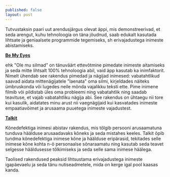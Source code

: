 ```yaml
---
published: false
layout: post
---
```


Tutvustaksin paari uut arendusjärgus olevat äppi, mis demonstreerivad, et seda arengut, kuhu tehnoloogia on täna jõudnud, saab edukalt kasutada lihtsate ja geniaalsete programmide tegemiseks, sh erivajadustega inimeste abistamiseks. 


[**Be My Eyes**](http://www.bemyeyes.org/)

ehk "Ole mu silmad" on tänuväärt ettevõtmine pimedate inimeste aitamiseks ja seda mitte lihtsalt 100% tehnoloogia abil, vaid äpp kasutab ka inimfaktorit. Nimelt ühendab see rakendus pimedad ja nägijad inimesed: vabatahtlikud saavad aidata mittenägijatele "laenata" oma silmi, kirjeldades näiteks ümbruskonda või lugedes neile mõnda vajalikku teksti ette. Pime inimene filmib või pildistab üles oma probleemi ning vabatahtlik ning saadab teavituse, et vajab vabatahtliku nägija abi. See rakendus on ühtaegu nii tore kui kasulik, aidatates minu arust nii vaegnägijaid kui kasvatades inimeste empaatiavõimet ja arusaama puuetega inimeste vajadustest. 


[**Talkit**](http://www.talkitt.com/)

Kõnedefektiga inimesi abistav rakendus, mis tõlgib persooni arusaamatuna tunduva häälduse arusaadavaks kõneks ja seda mistahes keeles. Talkit õpib tundma kõnedefektiga inimese kõne ja häälduse eripärasid, tekitades selle inimese kõne kohta n-ö personaalse sõnaraamatu ning kasutab seda teavet selgesse hääldusesse tõlkimiseks ja seda selle sama inimese häälega.  

Taolised rakendused peaksid lihtsustama erivajadustega inimeste igapäevaelu ja seda tänu nutiseadmetele, mida on kerge igal pool kaasas kanda. 
